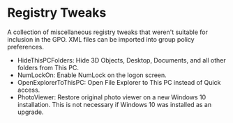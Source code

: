# Registry Tweaks

A collection of miscellaneous registry tweaks that weren't suitable for
inclusion in the GPO. XML files can be imported into group policy preferences.

- HideThisPCFolders: Hide 3D Objects, Desktop, Documents, and all other folders
  from This PC.
- NumLockOn: Enable NumLock on the logon screen.
- OpenExplorerToThisPC: Open File Explorer to This PC instead of Quick access.
- PhotoViewer: Restore original photo viewer on a new Windows 10 installation.
  This is not necessary if Windows 10 was installed as an upgrade.
